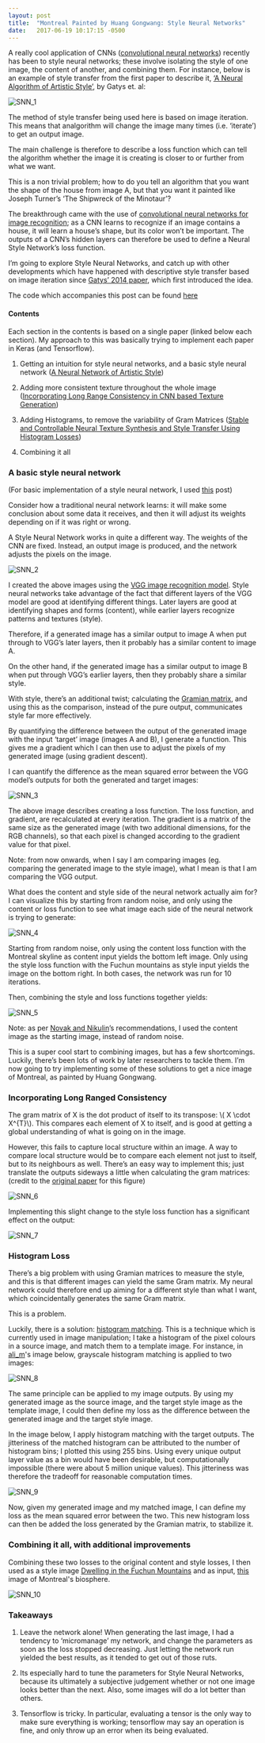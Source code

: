 ```yaml
---
layout: post
title:  "Montreal Painted by Huang Gongwang: Style Neural Networks"
date:   2017-06-19 10:17:15 -0500
---
```


A really cool application of CNNs ([convolutional neural networks](https://www.wikiwand.com/en/Convolutional_neural_network)) 
recently has been to style neural networks; these involve isolating the style of one image, the content of another, and 
combining them. For instance, below is an example of style transfer from the first paper to describe it, 
[‘A Neural Algorithm of Artistic Style’](https://arxiv.org/abs/1508.06576), by Gatys et. al:

![SNN_1](../../../assets/img/2017-06-19/SNN_1.png "SNN_1")

The method of style transfer being used here is based on image iteration. This means that analgorithm will change the 
image many times (i.e. ‘iterate’) to get an output image.

The main challenge is therefore to describe a loss function which can tell the algorithm whether the image it is creating 
is closer to or further from what we want.

This is a non trivial problem; how to do you tell an algorithm that you want the shape of the house from image A,
but that you want it painted like Joseph Turner’s ‘The Shipwreck of the Minotaur’?

The breakthrough came with the use of [convolutional neural networks for image recognition](https://medium.com/@gabrieltseng/learning-about-data-science-building-an-image-classifier-3f8252952329); 
as a CNN learns to recognize if an image contains a house, it will learn a house’s shape, but its color won’t be important. 
The outputs of a CNN’s hidden layers can therefore be used to define a Neural Style Network’s loss function.

I’m going to explore Style Neural Networks, and catch up with other developments which have happened with descriptive 
style transfer based on image iteration since [Gatys’ 2014 paper](https://arxiv.org/abs/1508.06576), which first 
introduced the idea.

The code which accompanies this post can be found [here](https://github.com/GabrielTseng/LearningDataScience/tree/master/Style_Neural_Network)

#### Contents

Each section in the contents is based on a single paper (linked below each section). My approach to this was basically 
trying to implement each paper in Keras (and Tensorflow).

1. Getting an intuition for style neural networks, and a basic style neural network 
([A Neural Network of Artistic Style]((https://arxiv.org/abs/1508.06576)))

2. Adding more consistent texture throughout the whole image 
([Incorporating Long Range Consistency in CNN based Texture Generation](https://arxiv.org/pdf/1606.01286))

3. Adding Histograms, to remove the variability of Gram Matrices
([Stable and Controllable Neural Texture Synthesis and Style Transfer Using Histogram Losses](https://arxiv.org/abs/1701.08893))

4. Combining it all

### A basic style neural network

(For basic implementation of a style neural network, I used [this](http://blog.romanofoti.com/style_transfer/) post)

Consider how a traditional neural network learns: it will make some conclusion about some data it receives, and then it 
will adjust its weights depending on if it was right or wrong.

A Style Neural Network works in quite a different way. The weights of the CNN are fixed. Instead, an output image is 
produced, and the network adjusts the pixels on the image.

![SNN_2](../../../assets/img/2017-06-19/SNN_2.gif "SNN_2")

I created the above images using the [VGG image recognition model](http://www.robots.ox.ac.uk/~vgg/research/very_deep/). 
Style neural networks take advantage of the fact that different layers of the VGG model are good at identifying different 
things. Later layers are good at identifying shapes and forms (content), while earlier layers recognize patterns and 
textures (style).

Therefore, if a generated image has a similar output to image A when put through to VGG’s later layers, then it probably 
has a similar content to image A.

On the other hand, if the generated image has a similar output to image B when put through VGG’s earlier layers, then 
they probably share a similar style.

With style, there’s an additional twist; calculating the [Gramian matrix](https://www.wikiwand.com/en/Gramian_matrix), 
and using this as the comparison, instead of the pure output, communicates style far more effectively.

By quantifying the difference between the output of the generated image with the input ‘target’ image (images A and B), 
I generate a function. This gives me a gradient which I can then use to adjust the pixels of my generated image 
(using gradient descent).

I can quantify the difference as the mean squared error between the VGG model’s outputs for both the generated and target 
images:

![SNN_3](../../../assets/img/2017-06-19/SNN_3.png "SNN_3")

The above image describes creating a loss function. The loss function, and gradient, are recalculated at every iteration.
The gradient is a matrix of the same size as the generated image (with two additional dimensions, for the RGB channels), 
so that each pixel is changed according to the gradient value for that pixel.

Note: from now onwards, when I say I am comparing images (eg. comparing the generated image to the style image), what I 
mean is that I am comparing the VGG output.

What does the content and style side of the neural network actually aim for? I can visualize this by starting from random 
noise, and only using the content or loss function to see what image each side of the neural network is trying to generate:

![SNN_4](../../../assets/img/2017-06-19/SNN_4.png "SNN_4")

Starting from random noise, only using the content loss function with the Montreal skyline as content input yields the 
bottom left image. Only using the style loss function with the Fuchun mountains as style input yields the image on the 
bottom right. In both cases, the network was run for 10 iterations.

Then, combining the style and loss functions together yields:

![SNN_5](../../../assets/img/2017-06-19/SNN_5.png "SNN_5")

Note: as per [Novak and Nikulin](https://arxiv.org/abs/1605.04603)’s recommendations, I used the content image as the 
starting image, instead of random noise.

This is a super cool start to combining images, but has a few shortcomings. Luckily, there’s been lots of work by later 
researchers to tackle them. I’m now going to try implementing some of these solutions to get a nice image of Montreal, 
as painted by Huang Gongwang.

### Incorporating Long Ranged Consistency

The gram matrix of X is the dot product of itself to its transpose: \\( X \cdot X^{T}\\). This compares each element of X 
to itself, and is good at getting a global understanding of what is going on in the image.

However, this fails to capture local structure within an image. A way to compare local structure would be to compare 
each element not just to itself, but to its neighbours as well. There’s an easy way to implement this; just translate 
the outputs sideways a little when calculating the gram matrices: (credit to the 
[original paper](https://www.google.ca/url?sa=t&rct=j&q=&esrc=s&source=web&cd=1&cad=rja&uact=8&ved=0ahUKEwij86eLxpXVAhWm8YMKHSA8DZwQFggoMAA&url=https%3A%2F%2Farxiv.org%2Fabs%2F1606.01286&usg=AFQjCNFH59W8FtSjSzexpbi2yaciMFrhmA)
for this figure)

![SNN_6](../../../assets/img/2017-06-19/SNN_6.png "SNN_6")

Implementing this slight change to the style loss function has a significant effect on the output:

![SNN_7](../../../assets/img/2017-06-19/SNN_7.png "SNN_7")

### Histogram Loss

There’s a big problem with using Gramian matrices to measure the style, and this is that different images can yield the 
same Gram matrix. My neural network could therefore end up aiming for a different style than what I want, which 
coincidentally generates the same Gram matrix.

This is a problem.

Luckily, there is a solution: [histogram matching](https://www.wikiwand.com/en/Histogram_matching). This is a technique 
which is currently used in image manipulation; I take a histogram of the pixel colours in a source image, and match them 
to a template image. For instance, in [ali_m](https://stackoverflow.com/questions/32655686/histogram-matching-of-two-images-in-python-2-x)'s
image below, grayscale histogram matching is applied to two images:

![SNN_8](../../../assets/img/2017-06-19/SNN_8.jpg "SNN_8")

The same principle can be applied to my image outputs. By using my generated image as the source image, and the target 
style image as the template image, I could then define my loss as the difference between the generated image and the 
target style image. 

In the image below, I apply histogram matching with the target outputs. The jitteriness of the 
matched histogram can be attributed to the number of histogram bins; I plotted this using 255 bins. Using every unique 
output layer value as a bin would have been desirable, but computationally impossible (there were about 5 million unique 
values). This jitteriness was therefore the tradeoff for reasonable computation times.

![SNN_9](../../../assets/img/2017-06-19/SNN_9.png "SNN_9")

Now, given my generated image and my matched image, I can define my loss as the mean squared error between the two. 
This new histogram loss can then be added the loss generated by the Gramian matrix, to stabilize it.

### Combining it all, with additional improvements

Combining these two losses to the original content and style losses, I then used as a style image 
[Dwelling in the Fuchun Mountains](https://www.wikiwand.com/en/Dwelling_in_the_Fuchun_Mountains) and as input,
[this](https://s-media-cache-ak0.pinimg.com/originals/00/da/42/00da429ead71426599ef22a96106542d.jpg) image of Montreal's
biosphere.

![SNN_10](../../../assets/img/2017-06-19/SNN_10.png "SNN_10")

### Takeaways

1. Leave the network alone! When generating the last image, I had a tendency to ‘micromanage’ my network, and change the 
parameters as soon as the loss stopped decreasing. Just letting the network run yielded the best results, as it tended 
to get out of those ruts.

2. Its especially hard to tune the parameters for Style Neural Networks, because its ultimately a subjective judgement 
whether or not one image looks better than the next. Also, some images will do a lot better than others.

3. Tensorflow is tricky. In particular, evaluating a tensor is the only way to make sure everything is working; 
tensorflow may say an operation is fine, and only throw up an error when its being evaluated.